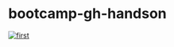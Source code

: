 # bootcamp-gh-handson

[![first](https://github.com/akhileshmishrabiz/bootcamp-gh-handson/actions/workflows/first-workflow.yml/badge.svg)](https://github.com/akhileshmishrabiz/bootcamp-gh-handson/actions/workflows/first-workflow.yml)